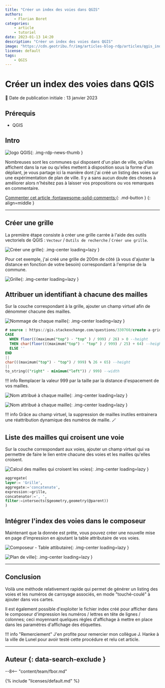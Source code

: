 ```yaml
---
title: "Créer un index des voies dans QGIS"
authors:
    - Florian Boret
categories:
    - article
    - tutoriel
date: 2023-01-13 14:20
description: "Créer un index des voies dans QGIS"
image: "https://cdn.geotribu.fr/img/articles-blog-rdp/articles/qgis_index_voies/calcul_liste_mailles.png"
license: default
tags:
    - QGIS
---
```


# Créer un index des voies dans QGIS

:calendar: Date de publication initiale : 13 janvier 2023

## Prérequis

- QGIS

## Intro

![logo QGIS](https://cdn.geotribu.fr/img/logos-icones/logiciels_librairies/qgis.png "logo QGIS"){: .img-rdp-news-thumb }

Nombreuses sont les communes qui disposent d'un plan de ville, qu'elles affichent dans la rue ou qu'elles mettent à disposition sous la forme d'un dépliant, je vous partage ici la manière dont j'ai créé un listing des voies sur une expérimentation de plan de ville. Il y a sans aucun doute des choses à améliorer alors n'hésitez pas à laisser vos propositions ou vos remarques en commentaire.

[Commenter cet article :fontawesome-solid-comments:](#__comments){: .md-button }
{: align=middle }

----

## Créer une grille

La première étape consiste à créer une grille carrée à l'aide des outils vectoriels de QGIS : `Vecteur` / `Outils de recherche` / `Créer une grille`.

![Créer une grille](https://cdn.geotribu.fr/img/articles-blog-rdp/articles/qgis_index_voies/creer_grille.png "Créer une grille"){: .img-center loading=lazy }

Pour cet exemple, j'ai créé une grille de 200m de côté (à vous d'ajuster la distance en fonction de votre besoin) correspondant à l'emprise de la commune.

![Grille](https://cdn.geotribu.fr/img/articles-blog-rdp/articles/qgis_index_voies/grille.png "Grille"){: .img-center loading=lazy }

## Attribuer un identifiant à chacune des mailles

Sur la couche correspondant à la grille, ajouter un champ virtuel afin de dénommer chacune des mailles.

![Nommage de chaque maille](https://cdn.geotribu.fr/img/articles-blog-rdp/articles/qgis_index_voies/nom_maille.png "Nommage de chaque maille"){: .img-center loading=lazy }

```sql
# source : https://gis.stackexchange.com/questions/330760/create-a-grid-with-all-polygons-labelled-index-style
CASE
  WHEN floor(((maximum("top") - "top" ) / 999) / 26) > 0 --height
  THEN char(floor(((maximum("top") - "top" ) / 999) / 25) + 64) --height
  ELSE ''
END
||
char(((maximum("top") - "top") / 999) % 26 + 65) --height
||
to_string(("right" - minimum("left")) / 999) --width
```

!!! info
    Remplacer la valeur 999 par la taille par la distance d'espacement de vos mailles.

![Nom attribué à chaque maille](https://cdn.geotribu.fr/img/articles-blog-rdp/articles/qgis_index_voies/nom_maille2.png "Nom attribué à chaque maille"){: .img-center loading=lazy }

![Nom attribué à chaque maille](https://cdn.geotribu.fr/img/articles-blog-rdp/articles/qgis_index_voies/nom_maille3.png "Nom attribué à chaque maille"){: .img-center loading=lazy }

!!! info
    Grâce au champ virtuel, la suppression de mailles inutiles entrainera une réattribution dynamique des numéros de maille. :magic_wand:

## Liste des mailles qui croisent une voie

Sur la couche correspondant aux voies, ajouter un champ virtuel qui va permettre de faire le lien entre chacune des voies et les mailles qu'elles croisent.

![Calcul des mailles qui croisent les voies](https://cdn.geotribu.fr/img/articles-blog-rdp/articles/qgis_index_voies/calcul_liste_mailles.png "Calcul des mailles qui croisent les voies"){: .img-center loading=lazy }

```sql
aggregate(
layer:= 'Grille',
aggregate:='concatenate',
expression:=grille,
concatenator:=', ',
filter:=intersects($geometry,geometry(@parent))
)
```

## Intégrer l'index des voies dans le composeur

Maintenant que la donnée est prête, vous pouvez créer une nouvelle mise en page d'impression en ajoutant la table attributaire de vos voies.

![Composeur - Table attibutaire](https://cdn.geotribu.fr/img/articles-blog-rdp/articles/qgis_index_voies/table_attributaire.png "Composeur - Table attibutaire"){: .img-center loading=lazy }

![Plan de ville](https://cdn.geotribu.fr/img/articles-blog-rdp/articles/qgis_index_voies/plan_ville.png "Plan de ville"){: .img-center loading=lazy }

----

## Conclusion

Voilà une méthode relativement rapide qui permet de générer un listing des voies et les numéros de carroyage associés, en mode "touché-coulé" à ajouter dans vos cartes.

Il est également possible d'exploiter le fichier index créé pour afficher dans le composeur d'impression les numéros / lettres en tête de lignes / colonnes; ceci moyennant quelques règles d'affichage à mettre en place dans les paramètres d'affichage des étiquettes.

!!! info "Remerciement"
    J'en profite pour remercier mon collègue J. Hanke à la ville de Lunel pour avoir testé cette procédure et relu cet article.

----

## Auteur {: data-search-exclude }

--8<-- "content/team/fbor.md"

{% include "licenses/default.md" %}
